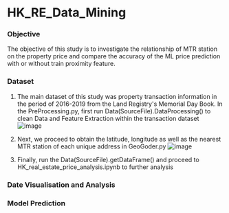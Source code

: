 # HK_RE_Data_Mining

### Objective
The objective of this study is to investigate the relationship of MTR station on the property price and compare the accuracy of the ML price prediction with or without train proximity feature. 
### Dataset 
1. The main dataset of this study was property transaction information in the period of 2016-2019 from the Land Registry's Memorial Day Book. In the PreProcessing.py, first run Data(SourceFile).DataProcessing() to clean Data and Feature Extraction within the transaction dataset 
![image](https://user-images.githubusercontent.com/100345585/229998462-a3dc2b57-9d08-47dd-a775-22ee591911db.png)
                
2.  Next, we proceed to obtain the latitude, longitude as well as the nearest MTR station of each unique address in GeoGoder.py 
![image](https://user-images.githubusercontent.com/100345585/230000180-369f0ac7-46b5-4772-a371-8200a9a87d8e.png)

3. Finally, run the Data(SourceFile).getDataFrame() and proceed to HK_real_estate_price_analysis.ipynb to further analysis 

### Date Visualisation and Analysis 

### Model Prediction 
